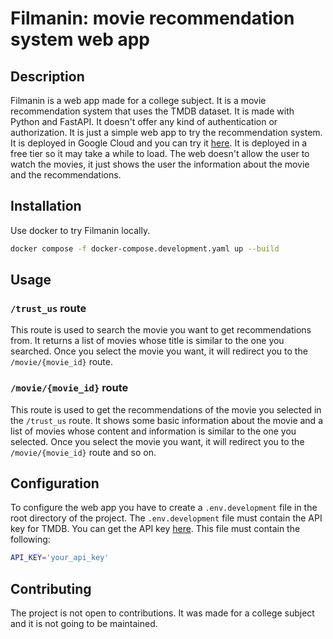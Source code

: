 # Filmanin: movie recommendation system web app

## Description

Filmanin is a web app made for a college subject. It is a movie recommendation system that uses the TMDB dataset. It is made with Python and FastAPI. It doesn't offer any kind of authentication or authorization. It is just a simple web app to try the recommendation system. It is deployed in Google Cloud and you can try it [here](https://filmanin-tvbgmeeqta-od.a.run.app/). It is deployed in a free tier so it may take a while to load.
The web doesn't allow the user to watch the movies, it just shows the user the information about the movie and the recommendations.

## Installation

Use docker to try Filmanin locally.

```bash
docker compose -f docker-compose.development.yaml up --build
```

## Usage

### `/trust_us` route

This route is used to search the movie you want to get recommendations from. It returns a list of movies whose title is similar to the one you searched. Once you select the movie you want, it will redirect you to the `/movie/{movie_id}` route.

### `/movie/{movie_id}` route

This route is used to get the recommendations of the movie you selected in the `/trust_us` route. It shows some basic information about the movie and a list of movies whose content and information is similar to the one you selected. Once you select the movie you want, it will redirect you to the `/movie/{movie_id}` route and so on.

## Configuration

To configure the web app you have to create a `.env.development` file in the root directory of the project. The `.env.development` file must contain the API key for TMDB. You can get the API key [here](https://www.themoviedb.org/settings/api). This file must contain the following:

```bash
API_KEY='your_api_key'
```

## Contributing

The project is not open to contributions. It was made for a college subject and it is not going to be maintained.
